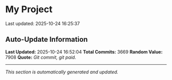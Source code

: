 # My Project


Last updated: 2025-10-24 16:25:37




























































































































































































































































































































































































































































































































































































































































































































































































































































































































































































































































































































































































































































































































































































































































































































































































































































































































































































































































































































































































































































































































































































































































































































































































































































































































































































































































































































































































































































































































































































































































































































































































































































































































































































































































































































































































































































































































































































































































































































































































































































































































































































































## Auto-Update Information

**Last Updated:** 2025-10-24 16:52:04
**Total Commits:** 3669
**Random Value:** 7908
**Quote:** _Git commit, git paid._

---
_This section is automatically generated and updated._